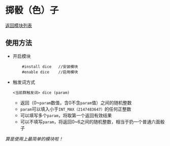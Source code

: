 # 掷骰（色）子


[返回模块列表](index.md)

## 使用方法
* 开启模块  
	```text
		#install dice   //安装模块
		#enable dice    //启用模块
	```

* 触发词方式
	```text
	<当前群触发词> dice (param)
	```

	* 返回（0~`param`数值，含0不含`param`值）之间的随机整数
	* `param`可以填入小于`INT_MAX（2147483647）`的任何正整数
	* 可以填写多个`param`，将取第一个返回有效结果
	* 可以不填写`param`，将返回0~6之间的随机整数，相当于扔一个普通六面骰子

*算是使用上最简单的模块啦！*
